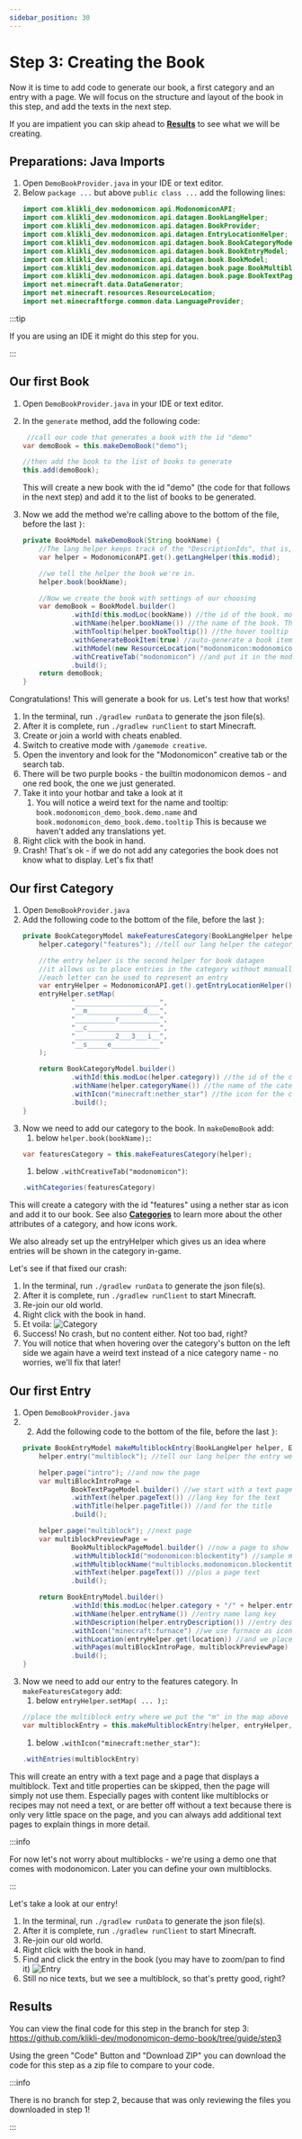 ```yaml
---
sidebar_position: 30
---
```



# Step 3: Creating the Book

Now it is time to add code to generate our book, a first category and an entry with a page.
We will focus on the structure and layout of the book in this step, and add the texts in the next step.

If you are impatient you can skip ahead to **[Results](#results)** to see what we will be creating.

## Preparations: Java Imports

1. Open `DemoBookProvider.java` in your IDE or text editor.
2. Below `package ...` but above `public class ...` add the following lines:
    ```java 
    import com.klikli_dev.modonomicon.api.ModonomiconAPI;
    import com.klikli_dev.modonomicon.api.datagen.BookLangHelper;
    import com.klikli_dev.modonomicon.api.datagen.BookProvider;
    import com.klikli_dev.modonomicon.api.datagen.EntryLocationHelper;
    import com.klikli_dev.modonomicon.api.datagen.book.BookCategoryModel;
    import com.klikli_dev.modonomicon.api.datagen.book.BookEntryModel;
    import com.klikli_dev.modonomicon.api.datagen.book.BookModel;
    import com.klikli_dev.modonomicon.api.datagen.book.page.BookMultiblockPageModel;
    import com.klikli_dev.modonomicon.api.datagen.book.page.BookTextPageModel;
    import net.minecraft.data.DataGenerator;
    import net.minecraft.resources.ResourceLocation;
    import net.minecraftforge.common.data.LanguageProvider;
    ```


:::tip 

If you are using an IDE it might do this step for you.

::: 

## Our first Book

1. Open `DemoBookProvider.java` in your IDE or text editor.
2. In the `generate` method, add the following code:
    ```java
     //call our code that generates a book with the id "demo"
    var demoBook = this.makeDemoBook("demo");

    //then add the book to the list of books to generate    
    this.add(demoBook);
    ```

    This will create a new book with the id "demo" (the code for that follows in the next step) and add it to the list of books to be generated.

3. Now we add the method we're calling above to the bottom of the file, before the last `}`:
    ```java
    private BookModel makeDemoBook(String bookName) {
        //The lang helper keeps track of the "DescriptionIds", that is, the language keys for translations, for us
        var helper = ModonomiconAPI.get().getLangHelper(this.modid);

        //we tell the helper the book we're in.
        helper.book(bookName);

        //Now we create the book with settings of our choosing
        var demoBook = BookModel.builder()
                .withId(this.modLoc(bookName)) //the id of the book. modLoc() prepends the mod id.
                .withName(helper.bookName()) //the name of the book. The lang helper gives us the correct translation key.
                .withTooltip(helper.bookTooltip()) //the hover tooltip for the book. Again we get a translation key.
                .withGenerateBookItem(true) //auto-generate a book item for us.
                .withModel(new ResourceLocation("modonomicon:modonomicon_red")) //use the default red modonomicon icon for the book
                .withCreativeTab("modonomicon") //and put it in the modonomicon tab
                .build();
        return demoBook;
    }
    ```

Congratulations! This will generate a book for us. Let's test how that works!

1. In the terminal, run `./gradlew runData` to generate the json file(s).
2. After it is complete, run `./gradlew runClient` to start Minecraft.
3. Create or join a world with cheats enabled.
4. Switch to creative mode with `/gamemode creative`.
5. Open the inventory and look for the "Modonomicon" creative tab or the search tab.
6. There will be two purple books - the builtin modonomicon demos - and one red book, the one we just generated.
7. Take it into your hotbar and take a look at it
   1. You will notice a weird text for the name and tooltip: `book.modonomicon_demo_book.demo.name` and `book.modonomicon_demo_book.demo.tooltip` This is because we haven't added any translations yet.
8. Right click with the book in hand.
9. Crash! That's ok - if we do not add any categories the book does not know what to display. Let's fix that!

## Our first Category

1. Open `DemoBookProvider.java`
2. Add the following code to the bottom of the file, before the last `}`:
    ```java
    private BookCategoryModel makeFeaturesCategory(BookLangHelper helper) {
        helper.category("features"); //tell our lang helper the category we are in

        //the entry helper is the second helper for book datagen
        //it allows us to place entries in the category without manually defining the coordinates.
        //each letter can be used to represent an entry
        var entryHelper = ModonomiconAPI.get().getEntryLocationHelper();
        entryHelper.setMap(
                "_____________________",
                "__m______________d___",
                "__________r__________",
                "__c__________________",
                "__________2___3___i__",
                "__s_____e____________"
        );

        return BookCategoryModel.builder()
                .withId(this.modLoc(helper.category)) //the id of the category, as stored in the lang helper. modLoc() prepends the mod id.
                .withName(helper.categoryName()) //the name of the category. The lang helper gives us the correct translation key.
                .withIcon("minecraft:nether_star") //the icon for the category. In this case we simply use an existing item.
                .build();
    }
    ```
3. Now we need to add our category to the book. In `makeDemoBook` add:
   1. below `helper.book(bookName);`:
    ```java
    var featuresCategory = this.makeFeaturesCategory(helper);
    ```  
    1. below `.withCreativeTab("modonomicon")`:
    ```java 
    .withCategories(featuresCategory) 
    ```

This will create a category with the id "features" using a nether star as icon and add it to our book. See also **[Categories](../../basics/structure/categories.md#attributes)** to learn more about the other attributes of a category, and how icons work.    

We also already set up the entryHelper which gives us an idea where entries will be shown in the category in-game.


Let's see if that fixed our crash:

1. In the terminal, run `./gradlew runData` to generate the json file(s).
2. After it is complete, run `./gradlew runClient` to start Minecraft.
3. Re-join our old world.
4. Right click with the book in hand.
5. Et voila: 
   ![Category](/img/docs/getting-started/step3-create-category.png)
6. Success! No crash, but no content either. Not too bad, right?
7. You will notice that when hovering over the category's button on the left side we again have a weird text instead of a nice category name - no worries, we'll fix that later!

## Our first Entry

1. Open `DemoBookProvider.java`
2. 2. Add the following code to the bottom of the file, before the last `}`:
    ```java
    private BookEntryModel makeMultiblockEntry(BookLangHelper helper, EntryLocationHelper entryHelper, char location) {
        helper.entry("multiblock"); //tell our lang helper the entry we are in

        helper.page("intro"); //and now the page
        var multiBlockIntroPage =
                BookTextPageModel.builder() //we start with a text page
                .withText(helper.pageText()) //lang key for the text
                .withTitle(helper.pageTitle()) //and for the title
                .build();

        helper.page("multiblock"); //next page
        var multiblockPreviewPage =
                BookMultiblockPageModel.builder() //now a page to show a multiblock
                .withMultiblockId("modonomicon:blockentity") //sample multiblock from modonomicon
                .withMultiblockName("multiblocks.modonomicon.blockentity") //and the lang key for its name
                .withText(helper.pageText()) //plus a page text
                .build();

        return BookEntryModel.builder()
                .withId(this.modLoc(helper.category + "/" + helper.entry)) //make entry id from lang helper data
                .withName(helper.entryName()) //entry name lang key
                .withDescription(helper.entryDescription()) //entry description lang key
                .withIcon("minecraft:furnace") //we use furnace as icon
                .withLocation(entryHelper.get(location)) //and we place it at the location we defined earlier in the entry helper mapping
                .withPages(multiBlockIntroPage, multiblockPreviewPage) //finally we add our pages to the entry
                .build();
    }
    ```
3. Now we need to add our entry to the features category. In `makeFeaturesCategory` add:
   1. below `entryHelper.setMap( ... );`:
    ```java
    //place the multiblock entry where we put the "m" in the map above
    var multiblockEntry = this.makeMultiblockEntry(helper, entryHelper, 'm');
    ```  
    1. below `.withIcon("minecraft:nether_star")`:
    ```java 
    .withEntries(multiblockEntry)
    ```

This will create an entry with a text page and a page that displays a multiblock. 
Text and title properties can be skipped, then the page will simply not use them. Especially pages with content like multiblocks or recipes may not need a text, or are better off without a text because there is only very little space on the page, and you can always add additional text pages to explain things in more detail.

:::info

For now let's not worry about multiblocks - we're using a demo one that comes with modonomicon. Later you can define your own multiblocks.

<!-- Link to multiblock guide -->

:::

Let's take a look at our entry!

1. In the terminal, run `./gradlew runData` to generate the json file(s).
2. After it is complete, run `./gradlew runClient` to start Minecraft.
3. Re-join our old world.
4. Right click with the book in hand.
5. Find and click the entry in the book (you may have to zoom/pan to find it)
   ![Entry](/img/docs/getting-started/step3-create-entry.png)
6. Still no nice texts, but we see a multiblock, so that's pretty good, right?

## Results

You can view the final code for this step in the branch for step 3: https://github.com/klikli-dev/modonomicon-demo-book/tree/guide/step3 

Using the green "Code" Button and "Download ZIP" you can download the code for this step as a zip file to compare to your code.

:::info

There is no branch for step 2, because that was only reviewing the files you downloaded in step 1!

::: 